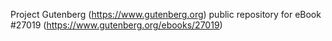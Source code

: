 Project Gutenberg (https://www.gutenberg.org) public repository for eBook #27019 (https://www.gutenberg.org/ebooks/27019)
